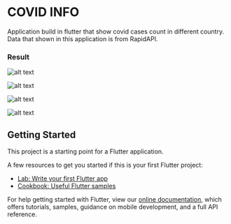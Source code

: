 # COVID INFO

Application build in flutter that show covid cases count in different country. Data that shown in this application is from RapidAPI.

### Result

![alt text](https://github.com/driskimaulana/covid-app/blob/main/cvd-screenshots/1657538476597.jpg)

![alt text](https://github.com/driskimaulana/covid-app/blob/main/cvd-screenshots/1657538476578.jpg)

![alt text](https://github.com/driskimaulana/covid-app/blob/main/cvd-screenshots/1657538476566.jpg)

![alt text](https://github.com/driskimaulana/covid-app/blob/main/cvd-screenshots/1657538476554.jpg)

## Getting Started

This project is a starting point for a Flutter application.

A few resources to get you started if this is your first Flutter project:

- [Lab: Write your first Flutter app](https://flutter.dev/docs/get-started/codelab)
- [Cookbook: Useful Flutter samples](https://flutter.dev/docs/cookbook)

For help getting started with Flutter, view our
[online documentation](https://flutter.dev/docs), which offers tutorials,
samples, guidance on mobile development, and a full API reference.
